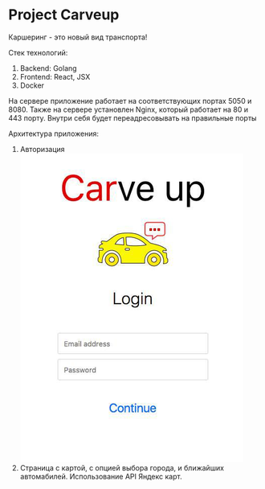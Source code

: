 # Project Carveup

Каршеринг - это новый вид транспорта!
 
Стек технологий:
1) Backend: Golang
2) Frontend: React, JSX
3) Docker

На сервере приложение работает на соответствующих портах 5050 и 8080.
Также на сервере установлен Nginx, который работает на 80 и 443 порту. Внутри себя будет переадресовывать на правильные порты

Архитектура приложения:
1) Авторизация
![Login](https://github.com/moskovchenkonastya/project-carveup/blob/master/photo_2017-12-05_17-15-29.jpg)
2) Страница с картой, с опцией выбора города, и ближайших автомабилей. Использование API Яндекс карт.
